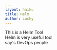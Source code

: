 ```yaml
---
layout: haiku
title: Helm
author: Lucky
---
```


This is a Helm Tool<br>
Helm is very useful tool<br>
say's DevOps people<br>
